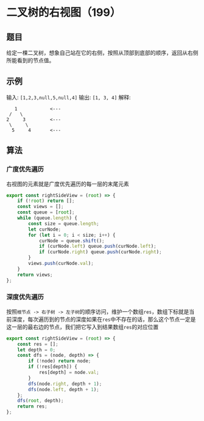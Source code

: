 # 二叉树的右视图（199）

## 题目

给定一棵二叉树，想象自己站在它的右侧，按照从顶部到底部的顺序，返回从右侧所能看到的节点值。

## 示例

输入: `[1,2,3,null,5,null,4]`
输出: `[1, 3, 4]`
解释:
```
   1            <---
 /   \
2     3         <---
 \     \
  5     4       <---
```

## 算法

### 广度优先遍历

右视图的元素就是广度优先遍历的每一层的末尾元素

```js
export const rightSideView = (root) => {
	if (!root) return [];
	const views = [];
	const queue = [root];
	while (queue.length) {
		const size = queue.length;
		let curNode;
		for (let i = 0; i < size; i++) {
			curNode = queue.shift();
			if (curNode.left) queue.push(curNode.left);
			if (curNode.right) queue.push(curNode.right);
		}
		views.push(curNode.val);
	}
	return views;
};
```

### 深度优先遍历

按照`根节点 -> 右子树 -> 左子树`的顺序访问，维护一个数组`res`，数组下标就是当前深度，每次遍历到的节点的深度如果在`res`中不存在的话，那么这个节点一定是这一层的最右边的节点，我们把它写入到结果数组`res`的对应位置

```js
export const rightSideView = (root) => {
	const res = [];
	let depth = 0;
	const dfs = (node, depth) => {
		if (!node) return node;
		if (!res[depth]) {
			res[depth] = node.val;
		}
		dfs(node.right, depth + 1);
		dfs(node.left, depth + 1);
	};
	dfs(root, depth);
	return res;
};
```